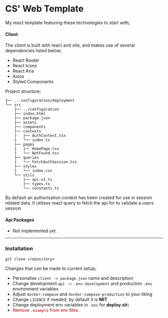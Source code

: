 # CS' Web Template

My react template featuring these technologies to start with;

#### Client

The client is built with react and vite, and makes use of several dependencies listed below;

- React Router
- React Icons
- React Aria
- Axios
- Styled Components

Project structure;

```
├── ...configuration/deployment
└── src
    ├── ../configuration
    ├── index.html
    ├── package.json
    ├── assets
    ├── components
    ├── contexts
    ├   ├── AuthContext.tsx
    ├   └── index.ts
    ├── pages
    ├   ├── HomePage.tsx
    ├   └── NotFound.tsx
    ├── queries
    ├   └── FetchAuthSession.tsx
    ├── styles
    ├   └── index.css
    └── utils
        ├── api-v1.ts
        ├── types.ts
        └── constants.ts
```

By default an authorisation context has been created for use in session related data. It utilises react query to fetch the api for to validate a users session

#### Api Packages

- Not implemented yet.

---

### Installation

`git clone <repository>`

Changes that can be made to current setup;

- Personalise `client -> package.json` name and description
- Change development `api -> .env.development` and production `.env` environment variables
- Adjust `docker-compose` and `docker-compose-production` to your liking
- Change `LICENCE` if needed, by default it is **MIT**
- Change deployment env variables in `.env` for **deploy.sh**\
- <span style="color:#aa0000">Remove `.example` from env files.</span>
